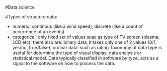 #Data science

#Types of structure data:
- numeric: continous (like a wind speed), discrete (like a count of occurrence of an events)
- categorical: only fixed set of values suac as type of TV screen (plasma, LCD etc); 
there also are: binary data, it takes only one of 2 values (0/1, yes/no, true/false),
ordinar data: such as rating
Taxonomy of data type is useful for determine the type of visual display, data analysis or statistical model.
Data typically classified in software by type, acts as a signal to the software on how to process the data.